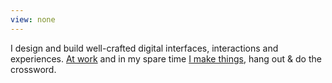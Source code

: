 ```yaml
---
view: none
---
```


I design and build well-crafted digital interfaces, interactions and experiences. [At work][3] and in my spare time [I make things][2], hang out & do the crossword.

[1]: /thinking/
[2]: /projects/
[3]: http://www.creativelicencedigital.com
